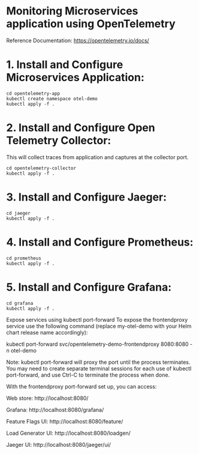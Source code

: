 # Monitoring Microservices application using OpenTelemetry 
Reference Documentation: https://opentelemetry.io/docs/

# 1. Install and Configure Microservices Application:  

    cd opentelemetry-app
    kubectl create namespace otel-demo
    kubectl apply -f .

# 2. Install and Configure Open Telemetry Collector:  

This will collect traces from application and captures at the collector port.

    cd opentelemetry-collector
    kubectl apply -f .

# 3. Install and Configure Jaeger:  

    cd jaeger
    kubectl apply -f .

# 4. Install and Configure Prometheus:  

    cd prometheus
    kubectl apply -f .

# 5. Install and Configure Grafana:  

    cd grafana
    kubectl apply -f .


Expose services using kubectl port-forward
To expose the frontendproxy service use the following command (replace my-otel-demo with your Helm chart release name accordingly):

kubectl port-forward svc/opentelemetry-demo-frontendproxy 8080:8080 -n otel-demo 

Note: kubectl port-forward will proxy the port until the process terminates. You may need to create separate terminal sessions for each use of kubectl port-forward, and use Ctrl-C to terminate the process when done.

With the frontendproxy port-forward set up, you can access:

Web store: http://localhost:8080/

Grafana: http://localhost:8080/grafana/

Feature Flags UI: http://localhost:8080/feature/

Load Generator UI: http://localhost:8080/loadgen/

Jaeger UI: http://localhost:8080/jaeger/ui/

